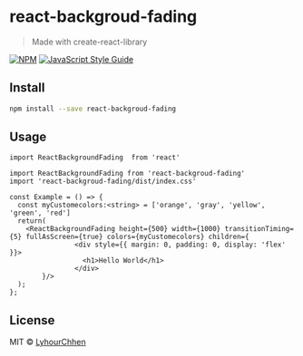 # react-backgroud-fading

> Made with create-react-library

[![NPM](https://img.shields.io/npm/v/react-backgroud-fading.svg)](https://www.npmjs.com/package/react-backgroud-fading) [![JavaScript Style Guide](https://img.shields.io/badge/code_style-standard-brightgreen.svg)](https://standardjs.com)

## Install

```bash
npm install --save react-backgroud-fading
```

## Usage

```tsx
import ReactBackgroundFading  from 'react'

import ReactBackgroundFading from 'react-backgroud-fading'
import 'react-backgroud-fading/dist/index.css'

const Example = () => {
  const myCustomecolors:<string> = ['orange', 'gray', 'yellow', 'green', 'red']
  return(
    <ReactBackgroundFading height={500} width={1000} transitionTiming={5} fullAsScreen={true} colors={myCustomecolors} children={
                <div style={{ margin: 0, padding: 0, display: 'flex' }}>
                  <h1>Hello World</h1>
                </div>
        }/>
  );
};
```

## License

MIT © [LyhourChhen](https://github.com/LyhourChhen)

